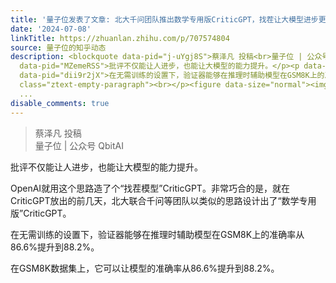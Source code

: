 ```yaml
---
title: '量子位发表了文章: 北大千问团队推出数学专用版CriticGPT，找茬让大模型进步更快'
date: '2024-07-08'
linkTitle: https://zhuanlan.zhihu.com/p/707574804
source: 量子位的知乎动态
description: <blockquote data-pid="j-uYgj8S">蔡泽凡 投稿<br>量子位 | 公众号 QbitAI</blockquote><p
  data-pid="MZemeRSS">批评不仅能让人进步，也能让大模型的能力提升。</p><p data-pid="0vKj3Iz9">OpenAI就用这个思路造了个“找茬模型”CriticGPT。非常巧合的是，就在CriticGPT放出的前几天，北大联合千问等团队以类似的思路设计出了“数学专用版”CriticGPT。</p><p
  data-pid="dii9r2jX">在无需训练的设置下，验证器能够在推理时辅助模型在GSM8K上的准确率从86.6%提升到88.2%。</p><p data-pid="25OGjXuI">在GSM8K数据集上，它可以让模型的准确率从86.6%提升到88.2%。</p><p
  class="ztext-empty-paragraph"><br></p><figure data-size="normal"><img src="https://pic2.zhimg.com/v2-08
  ...
disable_comments: true
---
```

<blockquote data-pid="j-uYgj8S">蔡泽凡 投稿<br>量子位 | 公众号 QbitAI</blockquote><p data-pid="MZemeRSS">批评不仅能让人进步，也能让大模型的能力提升。</p><p data-pid="0vKj3Iz9">OpenAI就用这个思路造了个“找茬模型”CriticGPT。非常巧合的是，就在CriticGPT放出的前几天，北大联合千问等团队以类似的思路设计出了“数学专用版”CriticGPT。</p><p data-pid="dii9r2jX">在无需训练的设置下，验证器能够在推理时辅助模型在GSM8K上的准确率从86.6%提升到88.2%。</p><p data-pid="25OGjXuI">在GSM8K数据集上，它可以让模型的准确率从86.6%提升到88.2%。</p><p class="ztext-empty-paragraph"><br></p><figure data-size="normal"><img src="https://pic2.zhimg.com/v2-08 ...